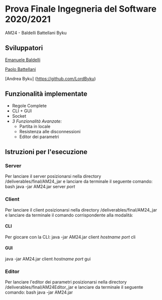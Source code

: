 # Prova Finale Ingegneria del Software 2020/2021
AM24 - Baldelli Battellani Byku


## Sviluppatori

[Emanuele Baldelli](https://github.com/emadens)

[Paolo Battellani](https://github.com/paolob2)

[Andrea Byku] (https://github.com/LordByku)

## Funzionalità implementate

* Regole Complete
* CLI + GUI
* Socket
* _3 Funzionalità Avanzate:_
  * Partita in locale
  * Resistenza alle disconnessioni
  * Editor dei parametri

## Istruzioni per l'esecuzione

### Server
Per lanciare il server posizionarsi nella directory /deliverables/final/AM24_jar e lanciare da terminale il seguente comando:
bash
java -jar AM24.jar server _port_

### Client
Per lanciare il client posizionarsi nella directory /deliverables/final/AM24_jar e lanciare da terminale il comando corrispondente alla modalità:

#### CLI
Per giocare con la CLI:
java -jar AM24.jar client _hostname_ _port_ cli

#### GUI
java -jar AM24.jar client _hostname_ _port_ gui

### Editor
Per lanciare l'editor dei parametri posizionarsi nella directory /deliverables/final/AM24Editor_jar e lanciare da terminale il seguente comando:
bash
java -jar AM24.jar
